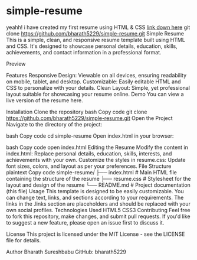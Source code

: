 # simple-resume
 yeahh! i have created my first resume using HTML & CSS
 [link down here]([file:///D:/Visual%20Studio%20files/HTML/resume/resume.html](https://roadmap.sh/projects/single-page-cv))
 git clone https://github.com/bharath5229/simple-resume.git
 Simple Resume
This is a simple, clean, and responsive resume template built using HTML and CSS. It's designed to showcase personal details, education, skills, achievements, and contact information in a professional format.

Preview

Features
Responsive Design: Viewable on all devices, ensuring readability on mobile, tablet, and desktop.
Customizable: Easily editable HTML and CSS to personalize with your details.
Clean Layout: Simple, yet professional layout suitable for showcasing your resume online.
Demo
You can view a live version of the resume here.

Installation
Clone the repository
bash
Copy code
git clone https://github.com/bharath5229/simple-resume.git
Open the Project
Navigate to the directory of the project:

bash
Copy code
cd simple-resume
Open index.html in your browser:

bash
Copy code
open index.html
Editing the Resume
Modify the content in index.html:
Replace personal details, education, skills, interests, and achievements with your own.
Customize the styles in resume.css:
Update font sizes, colors, and layout as per your preferences.
File Structure
plaintext
Copy code
simple-resume/
├── index.html      # Main HTML file containing the structure of the resume
├── resume.css      # Stylesheet for the layout and design of the resume
└── README.md       # Project documentation (this file)
Usage
This template is designed to be easily customizable. You can change text, links, and sections according to your requirements.
The links in the .links section are placeholders and should be replaced with your own social profiles.
Technologies Used
HTML5
CSS3
Contributing
Feel free to fork this repository, make changes, and submit pull requests. If you'd like to suggest a new feature, please open an issue first to discuss it.

License
This project is licensed under the MIT License - see the LICENSE file for details.

Author
Bharath Sureshbabu
GitHub: bharath5229

